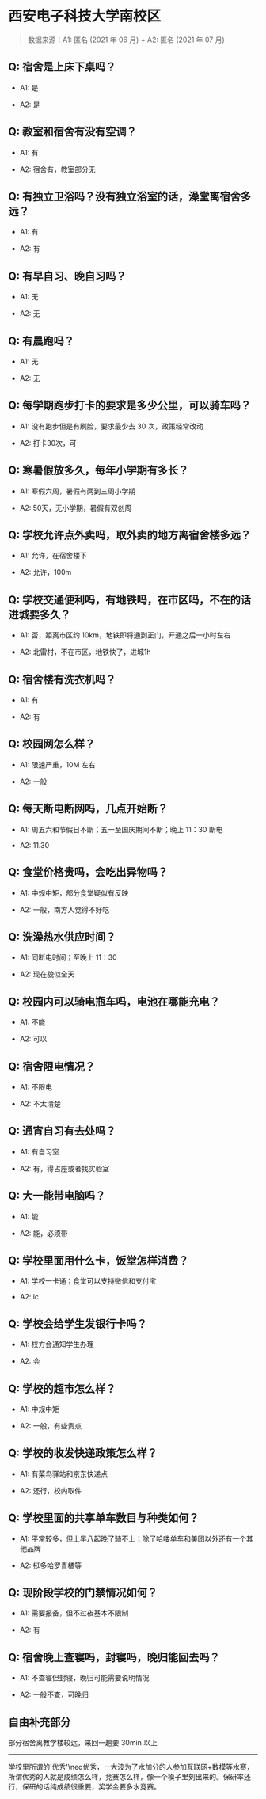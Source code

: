 # 西安电子科技大学南校区

> 数据来源：A1: 匿名 (2021 年 06 月) + A2: 匿名 (2021 年 07 月)

## Q: 宿舍是上床下桌吗？

- A1: 是

- A2: 是

## Q: 教室和宿舍有没有空调？

- A1: 有

- A2: 宿舍有，教室部分无

## Q: 有独立卫浴吗？没有独立浴室的话，澡堂离宿舍多远？

- A1: 有

- A2: 有

## Q: 有早自习、晚自习吗？

- A1: 无

- A2: 无

## Q: 有晨跑吗？

- A1: 无

- A2: 无

## Q: 每学期跑步打卡的要求是多少公里，可以骑车吗？

- A1: 没有跑步但是有刷脸，要求最少去 30 次，政策经常改动

- A2: 打卡30次，可

## Q: 寒暑假放多久，每年小学期有多长？

- A1: 寒假六周，暑假有两到三周小学期

- A2: 50天，无小学期，暑假有双创周

## Q: 学校允许点外卖吗，取外卖的地方离宿舍楼多远？

- A1: 允许，在宿舍楼下

- A2: 允许，100m

## Q: 学校交通便利吗，有地铁吗，在市区吗，不在的话进城要多久？

- A1: 否，距离市区约 10km，地铁即将通到正门，开通之后一小时左右

- A2: 北雷村，不在市区，地铁快了，进城1h

## Q: 宿舍楼有洗衣机吗？

- A1: 有

- A2: 有

## Q: 校园网怎么样？

- A1: 限速严重，10M 左右

- A2: 一般

## Q: 每天断电断网吗，几点开始断？

- A1: 周五六和节假日不断；五一至国庆期间不断；晚上 11：30 断电

- A2: 11.30

## Q: 食堂价格贵吗，会吃出异物吗？

- A1: 中规中矩，部分食堂疑似有反映

- A2: 一般，南方人觉得不好吃

## Q: 洗澡热水供应时间？

- A1: 同断电时间；至晚上 11：30

- A2: 现在貌似全天

## Q: 校园内可以骑电瓶车吗，电池在哪能充电？

- A1: 不能

- A2: 可以

## Q: 宿舍限电情况？

- A1: 不限电

- A2: 不太清楚

## Q: 通宵自习有去处吗？

- A1: 有自习室

- A2: 有，得占座或者找实验室

## Q: 大一能带电脑吗？

- A1: 能

- A2: 能，必须带

## Q: 学校里面用什么卡，饭堂怎样消费？

- A1: 学校一卡通；食堂可以支持微信和支付宝

- A2: ic

## Q: 学校会给学生发银行卡吗？

- A1: 校方会通知学生办理

- A2: 会

## Q: 学校的超市怎么样？

- A1: 中规中矩

- A2: 一般，有些贵点

## Q: 学校的收发快递政策怎么样？

- A1: 有菜鸟驿站和京东快递点

- A2: 还行，校内取件

## Q: 学校里面的共享单车数目与种类如何？

- A1: 平常较多，但上早八起晚了骑不上；除了哈喽单车和美团以外还有一个其他品牌

- A2: 挺多哈罗青橘等

## Q: 现阶段学校的门禁情况如何？

- A1: 需要报备，但不过夜基本不限制

- A2: 有

## Q: 宿舍晚上查寝吗，封寝吗，晚归能回去吗？

- A1: 不查寝但封寝，晚归可能需要说明情况

- A2: 一般不查，可晚归

## 自由补充部分

部分宿舍离教学楼较远，来回一趟要 30min 以上

***

学校里所谓的'优秀'\neq优秀，一大波为了水加分的人参加互联网+数模等水赛，所谓优秀的人就是成绩怎么样，竞赛怎么样，像一个模子里刻出来的。保研率还行，保研的话纯成绩很重要，奖学金要多水竞赛。